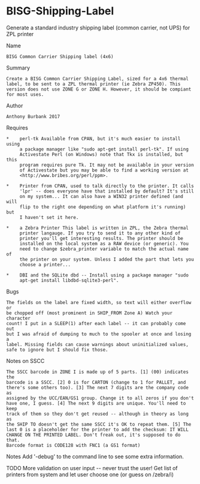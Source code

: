 # BISG-Shipping-Label
Generate a standard industry shipping label (common carrier, not UPS) for ZPL printer

Name

    BISG Common Carrier Shipping label (4x6)

Summary

    Create a BISG Common Carrier Shipping Label, sized for a 4x6 thermal
    label, to be sent to a ZPL thermal printer (ie Zebra ZP450). This
    version does not use ZONE G or ZONE H. However, it should be compiant
    for most uses.

Author

    Anthony Burbank 2017

  Requires
  
    *    perl-tk Available from CPAN, but it's much easier to install using
         a package manager like "sudo apt-get install perl-tk". If using
         Activestate Perl (on Windows) note that Tkx is installed, but this
         program requires pure Tk. It may not be available in your version
         of Activestate but you may be able to find a working version at
         <http://www.bribes.org/perl/ppm>.

    *    Printer from CPAN, used to talk directly to the printer. It calls
         'lpr' -- does everyone have that installed by default? It's still
         on my system... It can also have a WIN32 printer defined (and will
         flip to the right one depending on what platform it's running) but
         I haven't set it here.

    *    a Zebra Printer This label is written in ZPL, the Zebra thermal
         printer langauge. If you try to send it to any other kind of
         printer you'll get interesting results. The printer should be
         installed on the local system as a RAW device (or generic). You
         need to change $zebra_printer variable to match the actual name of
         the printer on your system. Unless I added the part that lets you
         choose a printer...

    *    DBI and the SQLite dbd -- Install using a package manager "sudo
         apt-get install libdbd-sqlite3-perl".

Bugs

    The fields on the label are fixed width, so text will either overflow or
    be chopped off (most prominent in SHIP_FROM Zone A) Watch your character
    count! I put in a SLEEP(1) after each label -- it can probably come out
    but I was afraid of dumping to much to the spooler at once and losing a
    label. Missing fields can cause warnings about uninitialized values,
    safe to ignore but I should fix those.

Notes on SSCC

    The SSCC barcode in ZONE I is made up of 5 parts. [1] (00) indicates the
    barcode is a SSCC. [2] 0 is for CARTON (change to 1 for PALLET, and
    there's some others too). [3] The next 7 digits are the company code as
    assigned by the UCC/EAN/GS1 group. Change it to all zeros if you don't
    have one, I guess. [4] The next 9 digits are unique. You'll need to keep
    track of them so they don't get reused -- although in theory as long as
    the SHIP TO doesn't get the same SSCC it's OK to repeat them. [5] The
    last 0 is a placeholder for the printer to add the checksum: IT WILL
    CHANGE ON THE PRINTED LABEL. Don't freak out, it's supposed to do that.
    Barcode format is CODE128 with FNC1 (a GS1 format)

Notes
    Add '-debug' to the command line to see some extra information.

TODO
    More validation on user input -- never trust the user! Get list of
    printers from system and let user choose one (or guess on /zebra/i)
